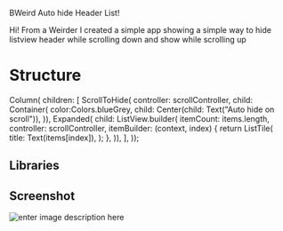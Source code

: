 BWeird Auto hide Header List!

Hi! From a Weirder
I created a simple app showing a simple way to hide listview header while scrolling down and show while scrolling up



# Structure

  Column(
          children: [
            ScrollToHide(
                controller: scrollController,
                child: Container(
                  color:Colors.blueGrey,
                  child: Center(child: Text("Auto hide on scroll")),
                )),
            Expanded(
                child: ListView.builder(
              itemCount: items.length,
              controller: scrollController,
              itemBuilder: (context, index) {
                return ListTile(
                  title: Text(items[index]),
                );
              },
            )),
          ],
        ));
	
## Libraries


## Screenshot

![enter image description here](https://firebasestorage.googleapis.com/v0/b/firebase-lindana.appspot.com/o/assets%2FVID_20211008_000802.gif?alt=media&token=f03b95d8-e382-4c5a-8835-d9582bea4f75)
